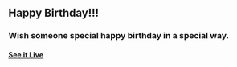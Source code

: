 ## Happy Birthday!!!

### Wish someone special happy birthday in a special way.

#### [See it Live]()







